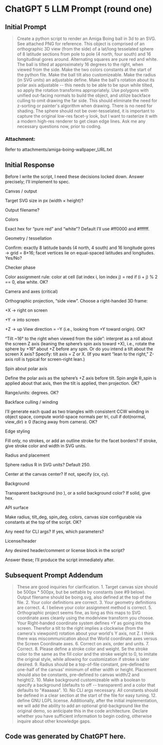 # ChatGPT 5 LLM Prompt (round one)

## Initial Prompt

>Create a python script to render an Amiga Boing ball in 3d to an SVG. See attached PNG for reference. This object is comprised of an orthographic 3D view (from the side) of a lat/long tesselated sphere of 8 latitude sections from pole to pole (4 north, four south) and 16 longitudinal gores around. Alternating squares are pure red and white. The ball is tilted at approximately 16 degrees to the right, when viewed from the side. Make the two colors constants at the start of the python file. Make the ball tilt also customizeable. Make the radius (in SVG units) an adjustable define. Make the ball's rotation about its polar axis adjustable -- this needs to be able to be spun while tilted, so apply the rotation transforms appropriately. Use polygons with unified out-facing normals to build the object, and utilize backface culling to omit drawing the far side. This should eliminate the need for z-sorting or painter's algorithm when drawing. There is no need for shading. The sphere should not be over-tesselated, it is important to capture the original low-res facet-y look, but I want to rasterize it with a modern high-res renderer to get clean edge lines. Ask me any necessary questions now, prior to coding.

### Attachment:

Refer to attachments/amiga-boing-wallpaper_URL.txt

## Initial Response

Before I write the script, I need these decisions locked down. Answer precisely; I’ll implement to spec.

Canvas / output

Target SVG size in px (width × height)?

Output filename?

Colors

Exact hex for “pure red” and “white”? Default I’ll use #ff0000 and #ffffff.

Geometry / tessellation

Confirm: exactly 8 latitude bands (4 north, 4 south) and 16 longitude gores → grid = 8×16; facet vertices lie on equal-spaced latitudes and longitudes. Yes/No?

Checker phase

Color assignment rule: color at cell (lat index i, lon index j) = red if (i + j) % 2 == 0, else white. OK?

Camera and axes (critical)

Orthographic projection, “side view”. Choose a right-handed 3D frame:

+X → right on screen

+Y → into screen

+Z → up
View direction = –Y (i.e., looking from +Y toward origin). OK?

“Tilt ~16° to the right when viewed from the side”: interpret as a roll about the screen Z axis (leaning the sphere’s spin axis toward +X), i.e., rotate the sphere by +16° about +Z before any spin. Or do you intend a tilt about the screen X axis? Specify: tilt axis = Z or X.
(If you want “lean to the right,” Z-axis roll is typical for screen-right lean.)

Spin about polar axis

Define the polar axis as the sphere’s +Z axis before tilt. Spin angle θ_spin is applied about that axis, then the tilt is applied, then projection. OK?

Range/units: degrees. OK?

Backface culling / winding

I’ll generate each quad as two triangles with consistent CCW winding in object space, compute world-space normals per tri, cull if dot(normal, view_dir) ≥ 0 (facing away from camera). OK?

Edge styling

Fill only, no strokes, or add an outline stroke for the facet borders? If stroke, give stroke color and width in SVG units.

Radius and placement

Sphere radius R in SVG units? Default 250.

Center at the canvas center? If not, specify (cx, cy).

Background

Transparent background (no <rect>), or a solid background color? If solid, give hex.

API surface

Make radius, tilt_deg, spin_deg, colors, canvas size configurable via constants at the top of the script. OK?

Any need for CLI args? If yes, which parameters?

License/header

Any desired header/comment or license block in the script?

Answer these; I’ll produce the script immediately after.

## Subsequent Prompt Addendum

>These are good inquiries for clarification. 1. Target canvas size should be 500px \* 500px, but be settable by constants (see #9 below). Output filename should be boing.svg, also defined at the top of the file. 2. Your color definitions are correct. 3. Your geometry definitions are correct. 4. I believe your color assignment method is correct. 5. Orthographic project seems fine, as long as this maps to SVG coordinate axes cleanly using the modelview transform you choose. Your Right-handed coordinate system defines +Y as going into the screen. Therefor a tilt to the right implies a clockwise (from the camera's viewpoint) rotation about your world's Y axis, not Z. I think there was miscommunication about the World coordinate axes versus the Screen Coordinate axes. 6. Correct on axis, order and units. 7. Correct. 8. Please define a stroke color and weight. Se the stroke color to the same as the fill color and the stroke weight to 0, to imitate the original style, while allowing for customization if stroke is later desired. 9. Radius should be a top-of-file constant, pre-defined to one-half of the canvas' minimum of either width or height. Placement should also be constants, pre-defined to canvas width/2 and height/2. 10. Make background customizeable with a boolean to specify a background (defaults to off -- transparent) and a color that defaults to "#aaaaaa". 10. No CLI args necessary. All constants should be defined in a clear section at the start of the file for easy tuning. 12. define GNU LGPL license. Additionally, after the initial implementation, we will add the ability to add an optional grid-background like the original demo, so anticipate this in the code architecture. Declare whether you have sufficient information to begin coding, otherwise inquire about other knowledge gaps.

## Code was generated by ChatGPT here.